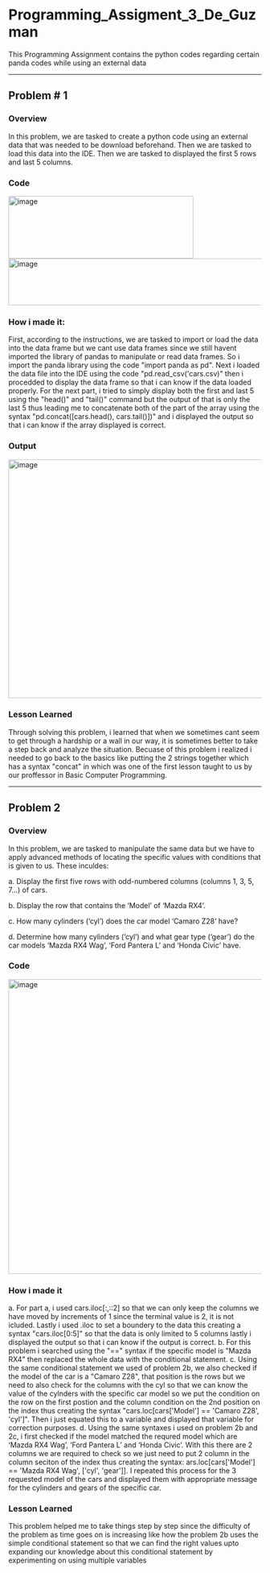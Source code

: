 # Programming_Assigment_3_De_Guzman
This Programming Assignment contains the python codes regarding certain panda codes while using an external data
___
## Problem # 1

### Overview
In this problem, we are tasked to create a python code using an external data that was needed to be download beforehand. Then we are tasked to load this data into the IDE. Then we are tasked to displayed the first 5 rows and last 5 columns.

### Code 
<img width="368" height="124" alt="image" src="https://github.com/user-attachments/assets/3b7ee2a0-66c6-4fe0-a1e5-8dc470719602" /> 

<img width="584" height="93" alt="image" src="https://github.com/user-attachments/assets/5894cc8c-24ac-4f31-98cf-2cd6b7049430" />

### How i made it:
First, according to the instructions, we are tasked to import or load the data into the data frame but we cant use data frames since we still havent imported the library of pandas to manipulate or read data frames. So i import the panda library using the code "import panda as pd". Next i loaded the data file into the IDE using the code "pd.read_csv('cars.csv)" then i procedded to display the data frame so that i can know if the data loaded properly. For the next part, i tried to simply display both the first and last 5 using the "head()" and "tail()" command but the output of that is only the last 5 thus leading me to concatenate both of the part of the array using the syntax "pd.concat([cars.head(), cars.tail()])" and i displayed the output so that i can know if the array displayed is correct.

### Output
<img width="894" height="474" alt="image" src="https://github.com/user-attachments/assets/ea133a8a-90fd-428c-b826-3817be89f8b2" />

### Lesson Learned
Through solving this problem, i learned that when we sometimes cant seem to get through a hardship or a wall in our way, it is sometimes better to take a step back and analyze the situation. Becuase of this problem i realized i needed to go back to the basics like putting the 2 strings together which has a syntax "concat" in which was one of the first lesson taught to us by our proffessor in Basic Computer Programming.
___

## Problem 2

### Overview
In this problem, we are tasked to manipulate the same data but we have to apply advanced methods of locating the specific values with conditions that is given to us. These inculdes: 

a. Display the first five rows with odd-numbered columns (columns 1, 3, 5, 7...) of cars.

b. Display the row that contains the ‘Model’ of ‘Mazda RX4’.

c. How many cylinders (‘cyl’) does the car model ‘Camaro Z28’ have?

d. Determine how many cylinders (‘cyl’) and what gear type (‘gear’) do the car models ‘Mazda RX4
Wag’, ‘Ford Pantera L’ and ‘Honda Civic’ have.

### Code
<img width="1658" height="585" alt="image" src="https://github.com/user-attachments/assets/82b0c658-1f4a-4799-a132-372ae9e46497" />

### How i made it
a. For part a, i used cars.iloc[:,::2] so that we can only keep the columns we have moved by increments of 1 since the terminal value is 2, it is not icluded. Lastly i used .iloc to set a boundery to the data this creating a syntax "cars.iloc[0:5]" so that the data is only limited to 5 columns lastly i displayed the output so that i can know if the output is correct.
b. For this problem i searched using the "==" syntax if the specific model is "Mazda RX4" then replaced the whole data with the conditional statement. 
c. Using the same conditional statement we used of problem 2b, we also checked if the model of the car is a "Camaro Z28", that position is the rows but we need to also check for the columns with the cyl so that we can know the value of the cylnders with the specific car model so we put the condition on the row on the first postion and the column condition on the 2nd position on the index thus creating the syntax "cars.loc[cars['Model'] == 'Camaro Z28', 'cyl']". Then i just equated this to a variable and displayed that variable for correction purposes. 
d. Using the same syntaxes i used on problem 2b  and 2c, i first checked if the model matched the requred model which are  ‘Mazda RX4 Wag’, ‘Ford Pantera L’ and ‘Honda Civic’. With this there are 2 columns we are required to check so we just need to put 2 column in the column seciton of the index thus creating the syntax: ars.loc[cars['Model'] == 'Mazda RX4 Wag', ['cyl', 'gear']]. I repeated this process for the 3 requested model of the cars and displayed them with appropriate message for the cylinders and gears of the specific car.

### Lesson Learned
This problem helped me to take things step by step since the difficulty of the problem as time goes on is increasing like how the problem 2b uses the simple conditional statement so that we can find the right values upto expanding our knowledge about this conditional statement by experimenting on using multiple variables


